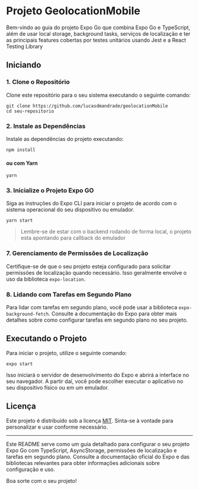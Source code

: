 # Projeto GeolocationMobile

Bem-vindo ao guia do projeto Expo Go que combina Expo Go e TypeScript, além de usar local storage, background tasks, serviços de localização e ter as principais features cobertas por testes unitários usando Jest e a React Testing Library

## Iniciando

### 1. Clone o Repositório

Clone este repositório para o seu sistema executando o seguinte comando:

```
git clone https://github.com/lucasdmandrade/geolocationMobile
cd seu-repositorio
```

### 2. Instale as Dependências

Instale as dependências do projeto executando:

```
npm install

```

#### ou com Yarn

```
yarn
```

### 3. Inicialize o Projeto Expo GO

Siga as instruções do Expo CLI para iniciar o projeto de acordo com o sistema operacional do seu dispositivo ou emulador.

```
yarn start
```

> Lembre-se de estar com o backend rodando de forma local, o projeto esta apontando para callback do emulador

### 7. Gerenciamento de Permissões de Localização

Certifique-se de que o seu projeto esteja configurado para solicitar permissões de localização quando necessário. Isso geralmente envolve o uso da biblioteca `expo-location`.

### 8. Lidando com Tarefas em Segundo Plano

Para lidar com tarefas em segundo plano, você pode usar a biblioteca `expo-background-fetch`. Consulte a documentação do Expo para obter mais detalhes sobre como configurar tarefas em segundo plano no seu projeto.

## Executando o Projeto

Para iniciar o projeto, utilize o seguinte comando:

```
expo start
```

Isso iniciará o servidor de desenvolvimento do Expo e abrirá a interface no seu navegador. A partir daí, você pode escolher executar o aplicativo no seu dispositivo físico ou em um emulador.

## Licença

Este projeto é distribuído sob a licença [MIT](LICENSE). Sinta-se à vontade para personalizar e usar conforme necessário.

---

Este README serve como um guia detalhado para configurar o seu projeto Expo Go com TypeScript, AsyncStorage, permissões de localização e tarefas em segundo plano. Consulte a documentação oficial do Expo e das bibliotecas relevantes para obter informações adicionais sobre configuração e uso.

Boa sorte com o seu projeto!
